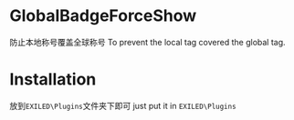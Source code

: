 # GlobalBadgeForceShow
防止本地称号覆盖全球称号
To prevent the local tag covered the global tag.

# Installation
放到`EXILED\Plugins`文件夹下即可
just put it in `EXILED\Plugins`
